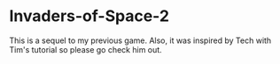 # Invaders-of-Space-2
This is a sequel to my previous game. Also, it was inspired by Tech with Tim's tutorial so please go check him out.

